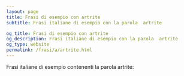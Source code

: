 ```yaml
---
layout: page
title: Frasi di esempio con artrite 
subtitle: Frasi italiane di esempio con la parola  artrite

og_title: Frasi di esempio con artrite 
og_description: Frasi italiane di esempio con la parola  artrite
og_type: website
permalink: /frasi/a/artrite.html
---
```


Frasi italiane di esempio contenenti la parola artrite:


